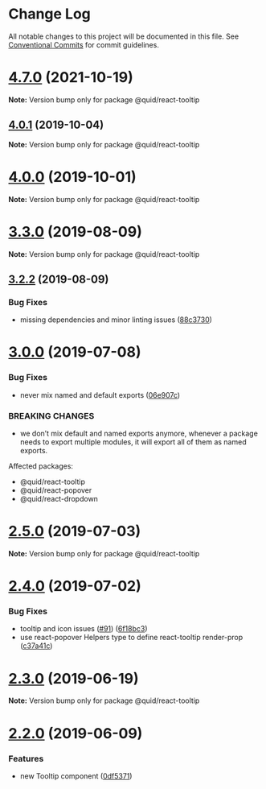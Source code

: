 # Change Log

All notable changes to this project will be documented in this file.
See [Conventional Commits](https://conventionalcommits.org) for commit guidelines.

# [4.7.0](https://github.com/quid/refraction/tree/master/packages/react-tooltip/compare/v4.6.1...v4.7.0) (2021-10-19)

**Note:** Version bump only for package @quid/react-tooltip





## [4.0.1](https://github.com/quid/refraction/tree/master/packages/react-tooltip/compare/v4.0.0...v4.0.1) (2019-10-04)

**Note:** Version bump only for package @quid/react-tooltip





# [4.0.0](https://github.com/quid/refraction/tree/master/packages/react-tooltip/compare/v3.3.5...v4.0.0) (2019-10-01)

**Note:** Version bump only for package @quid/react-tooltip





# [3.3.0](https://github.com/quid/refraction/tree/master/packages/react-tooltip/compare/v3.2.2...v3.3.0) (2019-08-09)

**Note:** Version bump only for package @quid/react-tooltip





## [3.2.2](https://github.com/quid/refraction/tree/master/packages/react-tooltip/compare/v3.2.1...v3.2.2) (2019-08-09)


### Bug Fixes

* missing dependencies and minor linting issues ([88c3730](https://github.com/quid/refraction/tree/master/packages/react-tooltip/commit/88c3730))





# [3.0.0](https://github.com/quid/refraction/tree/master/packages/react-tooltip/compare/v2.5.0...v3.0.0) (2019-07-08)


### Bug Fixes

* never mix named and default exports ([06e907c](https://github.com/quid/refraction/tree/master/packages/react-tooltip/commit/06e907c))


### BREAKING CHANGES

* we don’t mix default and named exports anymore, whenever a package needs to export multiple modules, it will export all of them as named exports.

Affected packages:
- @quid/react-tooltip
- @quid/react-popover
- @quid/react-dropdown





# [2.5.0](https://github.com/quid/refraction/tree/master/packages/react-tooltip/compare/v2.4.0...v2.5.0) (2019-07-03)

**Note:** Version bump only for package @quid/react-tooltip





# [2.4.0](https://github.com/quid/refraction/tree/master/packages/react-tooltip/compare/v2.3.0...v2.4.0) (2019-07-02)


### Bug Fixes

* tooltip and icon issues ([#91](https://github.com/quid/refraction/tree/master/packages/react-tooltip/issues/91)) ([6f18bc3](https://github.com/quid/refraction/tree/master/packages/react-tooltip/commit/6f18bc3))
* use react-popover Helpers type to define react-tooltip render-prop ([c37a41c](https://github.com/quid/refraction/tree/master/packages/react-tooltip/commit/c37a41c))





# [2.3.0](https://github.com/quid/refraction/tree/master/packages/react-tooltip/compare/v2.2.0...v2.3.0) (2019-06-19)

**Note:** Version bump only for package @quid/react-tooltip





# [2.2.0](https://github.com/quid/refraction/tree/master/packages/react-tooltip/compare/v2.1.3...v2.2.0) (2019-06-09)


### Features

* new Tooltip component ([0df5371](https://github.com/quid/refraction/tree/master/packages/react-tooltip/commit/0df5371))
